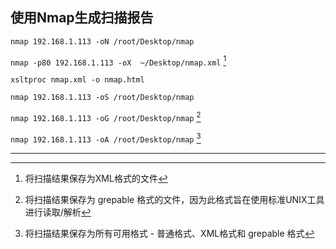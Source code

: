 ## 使用Nmap生成扫描报告

`nmap 192.168.1.113 -oN /root/Desktop/nmap`

`nmap -p80 192.168.1.113 -oX  ~/Desktop/nmap.xml` [^1]

`xsltproc nmap.xml -o nmap.html`

`nmap 192.168.1.113 -oS /root/Desktop/nmap`

`nmap 192.168.1.113 -oG /root/Desktop/nmap` [^2]

`nmap 192.168.1.113 -oA /root/Desktop/nmap` [^3]

---

[^1]: 将扫描结果保存为XML格式的文件
[^2]: 将扫描结果保存为 grepable 格式的文件，因为此格式旨在使用标准UNIX工具进行读取/解析
[^3]: 将扫描结果保存为所有可用格式 - 普通格式、XML格式和 grepable 格式
